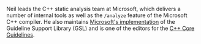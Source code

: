Neil leads the C++ static analysis team at Microsoft, which delivers a number of internal tools as well as the `/analyze` feature of the Microsoft C++ compiler. He also maintains [Microsoft's implementation](https://github.com/Microsoft/GSL) of the Guideline Support Library (GSL) and is one of the editors for the [C++ Core Guidelines](https://github.com/isocpp/CppCoreGuidelines).
